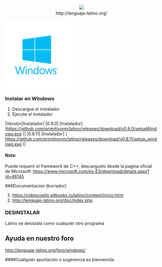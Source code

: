 <p align="center">
<img src ="https://raw.githubusercontent.com/primitivorm/latino/master/logo/banner-300x.png" /><br>http://lenguaje-latino.org/
</p>

<img src ="doc/win.png" />

### Instalar en Windows
1. Descargue el instalador 
2. Ejecute el instalador

|Versión|Instalador|
|0.9.0| [Instalador] (https://github.com/primitivorm/latino/releases/download/v0.9.0/setupWindows.exe )|
|0.8.11| [Instalador] ( https://github.com/primitivorm/latino/releases/download/v0.8.11/setup_windows.exe )|



#### Nota:
Puede requerir el framework de C++, descarguelo desde la pagina oficial de Microsoft:
https://www.microsoft.com/es-ES/download/details.aspx?id=48145


###Documentacion (borrador)
1. https://robincoello.gitbooks.io/latino/content/inicio.html
2. http://lenguaje-latino.org/doc/index.php


### DESINSTALAR
Latino se desistala como cualquier otro programa


## Ayuda en nuestro foro 

http://lenguaje-latino.org/foro/windows/

####Cualquier aportación o sugerencia es bienvenida.
